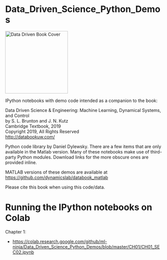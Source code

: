 # Data_Driven_Science_Python_Demos

<img src="http://www.databookuw.com/files/stacks-image-5bffc53-882x1200.png" alt="Data Driven Book Cover" width="200"/>

IPython notebooks with demo code intended as a companion to the book:  


Data Driven Science & Engineering: Machine Learning, Dynamical Systems, and Control  
by S. L. Brunton and J. N. Kutz  
Cambridge Textbook, 2019  
Copyright 2019, All Rights Reserved  
http://databookuw.com/


Python code library by Daniel Dylewsky. There are a few items that are only available in the Matlab version. Many of these notebooks make use of third-party Python modules. Download links for the more obscure ones are provided inline.

MATLAB versions of these demos are available at https://github.com/dynamicslab/databook_matlab

Please cite this book when using this code/data. 


# Running the IPython notebooks on Colab

Chapter 1:
  * https://colab.research.google.com/github/ml-ninja/Data_Driven_Science_Python_Demos/blob/master/CH01/CH01_SEC02.ipynb
